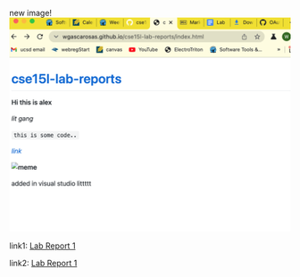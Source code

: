 
new image!
![image](screenshot_week2.png)


link1: [Lab Report 1](lab-report-1-week-2.html)

link2: [Lab Report 1](https://<your-username>.github.io/<your-lab-reports-repo>/lab-report-1-week-2.html)

